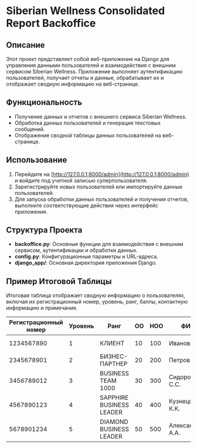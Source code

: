 # Siberian Wellness Consolidated Report Backoffice

## Описание
Этот проект представляет собой веб-приложение на Django для управления данными пользователей и взаимодействия с внешним сервисом Siberian Wellness. Приложение выполняет аутентификацию пользователей, получает отчеты и данные, обрабатывает их и отображает сводную информацию на веб-странице.

## Функциональность
- Получение данных и отчетов с внешнего сервиса Siberian Wellness.
- Обработка данных пользователей и генерация текстовых сообщений.
- Отображение сводной таблицы данных пользователей на веб-странице.

## Использование
1. Перейдите на [http://127.0.0.1:8000/admin](http://127.0.0.1:8000/admin) и войдите под учетной записью суперпользователя.
2. Зарегистрируйте новых пользователей или импортируйте данные пользователей.
3. Для запуска обработки данных пользователей и получения отчетов, выполните соответствующие действия через интерфейс приложения.

## Структура Проекта
- **backoffice.py**: Основные функции для взаимодействия с внешним сервисом, аутентификации и обработки данных.
- **config.py**: Конфигурационные параметры и URL-адреса.
- **django_app/**: Основная директория приложения Django.

## Пример Итоговой Таблицы
Итоговая таблица отображает сводную информацию о пользователях, включая их регистрационный номер, уровень, ранг, баллы, контактную информацию и примечания.

| Регистрационный номер | Уровень | Ранг                     | OO | НОО | ФИО           | Телефон     | ЛО | Баланс   | Примечание                    | Рассылка                                             |
|-----------------------|---------|--------------------------|----|-----|---------------|-------------|----|----------|-------------------------------|------------------------------------------------------|
| 1234567890            | 1       | КЛИЕНТ                   | 10 | 100 | Иванов И.И.    | +71234567890 | 50 | 1000 руб | Клуб Постоянства              | [Отправить сообщение](https://web.whatsapp.com/...)  |
| 2345678901            | 2       | БИЗНЕС-ПАРТНЕР           | 20 | 200 | Петров П.П.    | +72345678901 | 100 | 2000 руб | Club 200                      | [Отправить сообщение](https://web.whatsapp.com/...)  |
| 3456789012            | 3       | BUSINESS TEAM 1000       | 30 | 300 | Сидоров С.С.   | +73456789012 | 150 | 3000 руб | Новичок без покупок           | [Отправить сообщение](https://web.whatsapp.com/...)  |
| 4567890123            | 4       | SAPPHIRE BUSINESS LEADER | 40 | 400 | Кузнецов К.К.  | +74567890123 | 200 | 4000 руб | Нет покупок 6 месяцев         | [Отправить сообщение](https://web.whatsapp.com/...)  |
| 5678901234            | 5       | DIAMOND BUSINESS LEADER  | 50 | 500 | Александров А.А.| +75678901234 | 250 | 5000 руб | Выполнил условия программы   | [Отправить сообщение](https://web.whatsapp.com/...)  |
